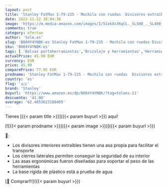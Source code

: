 ```yaml
---
layout: post
title: 'Stanley FatMax 1-79-215 - Mochila con ruedas  Divisores extraíbles  Base rígida  Nylon de alta resistencia  Multibolsillos  Cierre de doble cremallera  Asa telescópica  Color Negro  36 × 23 × 54 cm'
date: 2022-11-22 10:04:38
image: 'https://m.media-amazon.com/images/I/51xkXx36qCL._SL500_._SL400_.jpg'
comments: true
category: ofertas
author: 'tole.es'
slug: 'B004Y4YNBK-es Stanley FatMax 1-79-215 - Mochila con ruedas Divisores...'
sku: 'B004Y4YNBK-es'
tags: [ 'Bolsas portaherramientas','Bricolaje y herramientas','Herramientas manuales y eléctricas','Organizadores de herramientas','mochila','stanley','🇪🇸', ]
actualPrice: 45.99 EUR
currency: EUR
price: 45.99
comparePrice: 77.95 EUR
prodname: 'Stanley FatMax 1-79-215 - Mochila con ruedas  Divisores extraíbles  Base rígida  Nylon de alta resistencia  Multibolsillos  Cierre de doble cremallera  Asa telescópica  Color Negro  36 × 23 × 54 cm'
country: 'es'
flag: '🇪🇸'
brand: 'Stanley'
buyurl: 'https://www.amazon.es/dp/B004Y4YNBK/?tag=tolees-21'
descuento: '41.00'
average: '62.4053623188405'
---
```


Tienes [{{< param title >}}]({{< param buyurl >}}) aqui!

[![{{< param prodname >}}]({{< param image >}})]({{< param buyurl >}})

🔎:

- Los divisores interiores extraíbles tienen una asa propia para facilitar el transporte
- Los cierres laterales permiten conseguir la seguridad de su interior
- Las asas ergonómicas fueron diseñadas para soportar el peso de las herramientas
- La base rígida de plástico está a prueba de agua

[🛒 Comprar!!!]({{< param buyurl >}})
